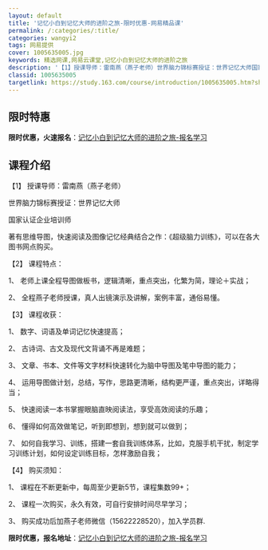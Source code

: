 ```yaml
---
layout: default
title: '记忆小白到记忆大师的进阶之旅-限时优惠-网易精品课'
permalink: /:categories/:title/
categories: wangyi2
tags: 网易提供
cover: 1005635005.jpg
keywords: 精选网课,网易云课堂,记忆小白到记忆大师的进阶之旅
description: '【1】授课导师：雷南燕（燕子老师）世界脑力锦标赛授证：世界记忆大师国家认证企业培训师著有思维导图，快速阅读及图像记忆经典'
classid: 1005635005
targetlink: https://study.163.com/course/introduction/1005635005.htm?share=1&shareId=1025206652&utm_campaign=share&utm_medium=iphoneShare&utm_source=&utm_u=1025206652
---
```


## 限时特惠

**限时优惠，火速报名**：[记忆小白到记忆大师的进阶之旅-报名学习](https://study.163.com/course/introduction/1005635005.htm?share=1&shareId=1025206652&utm_campaign=share&utm_medium=iphoneShare&utm_source=&utm_u=1025206652)

## 课程介绍

【1】	授课导师：雷南燕（燕子老师）

世界脑力锦标赛授证：世界记忆大师

国家认证企业培训师

著有思维导图，快速阅读及图像记忆经典结合之作：《超级脑力训练》，可以在各大图书网点购买。

【2】	课程特点：

1、	老师上课全程导图做板书，逻辑清晰，重点突出，化繁为简，理论＋实战；

2、	全程燕子老师授课，真人出镜演示及讲解，案例丰富，通俗易懂。

【3】	课程收获：

1、	数字、词语及单词记忆快速提高；

2、	古诗词、古文及现代文背诵不再是难题；

3、	文章、书本、文件等文字材料快速转化为脑中导图及笔中导图的能力；

4、	运用导图做计划，总结，写作，思路更清晰，结构更严谨，重点突出，详略得当；

5、	快速阅读一本书掌握眼脑直映阅读法，享受高效阅读的乐趣；

6、	懂得如何高效做笔记，听到即想到，想到就可以做到；

7、	如何自我学习、训练，搭建一套自我训练体系，比如，克服手机干扰，制定学习训练计划，如何设定训练目标，怎样激励自我；

【4】	购买须知：

1、	课程在不断更新中，每周至少更新5节，课程集数99+；

2、	课程一次购买，永久有效，可自行安排时间尽早学习；

3、	购买成功后加燕子老师微信（15622228520），加入学员群.

**限时优惠，报名地址**：[记忆小白到记忆大师的进阶之旅-报名学习](https://study.163.com/course/introduction/1005635005.htm?share=1&shareId=1025206652&utm_campaign=share&utm_medium=iphoneShare&utm_source=&utm_u=1025206652)

